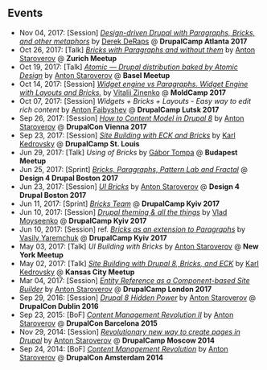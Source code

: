## Events

- Nov 04, 2017: [Session] *[Design-driven Drupal with Paragraphs, Bricks, and other metaphors](https://www.drupalcampatlanta.com/2017/sessions/design-driven-drupal-paragraphs-bricks-and-other-metaphors)* by [Derek DeRaps](https://www.drupal.org/u/derekderaps) @ **DrupalCamp Atlanta 2017**
- Oct 26, 2017: [Talk] *[Bricks with Paragraphs and without them](https://wondrous.slides.com/wondrousllc/bricks-paragraphs)* by [Anton Staroverov](https://www.drupal.org/u/tonystar) @ **Zurich Meetup**
- Oct 19, 2017: [Talk] *[Atomic — Drupal distribution baked by Atomic Design](https://wondrous.slides.com/wondrousllc/drupal-atomic)* by [Anton Staroverov](https://www.drupal.org/u/tonystar) @ **Basel Meetup**
- Oct 14, 2017: [Session] *[Widget engine vs Paragraphs. Widget Engine with Layouts and Bricks.](http://moldcamp.com/sessions/widget-engine-vs-paragraphs-widget-engine-layouts-and-bricks)* by [Vitalii Zinenko](https://www.drupal.org/u/vitalyos) @ **MoldCamp 2017**
- Oct 07, 2017: [Session] *Widgets + Bricks + Layouts - Easy way to edit rich content* by [Anton Faibyshev](https://www.drupal.org/u/faibyshev) @ **DrupalCamp Lutsk 2017**
- Sep 26, 2017: [Session] *[How to Content Model in Drupal 8](https://events.drupal.org/vienna2017/sessions/how-content-model-drupal-8)* by [Anton Staroverov](https://www.drupal.org/u/tonystar) @ **DrupalCon Vienna 2017**
- Sep 23, 2017: [Session] *[Site Building with ECK and Bricks](https://2017.drupalstl.org/sessions/site-building-eck-and-bricks)* by [Karl Kedrovsky](https://www.drupal.org/u/karlkedrovsky) @ **DrupalCamp St. Louis**
- Jun 29, 2017: [Talk] *Using of Bricks* by [Gábor Tompa](https://www.drupal.org/u/tompagabor) @ **Budapest Meetup**
- Jun 25, 2017: [Sprint] *[Bricks, Paragraphs, Pattern Lab and Fractal](https://groups.drupal.org/node/517029)* @ **Design 4 Drupal Boston 2017**
- Jun 23, 2017: [Session] *[UI Bricks](https://www.design4drupal.org/sessions/site-building/entity-reference-component-based-site-builder)* by [Anton Staroverov](https://www.drupal.org/u/tonystar) @ **Design 4 Drupal Boston 2017**
- Jun 11, 2017: [Sprint] *[Bricks Team](http://camp17.drupal.ua/en/codesprint)* @ **DrupalCamp Kyiv 2017**
- Jun 10, 2017: [Session] *[Drupal theming & all the things](http://camp17.drupal.ua/en/speakers/drupal-theming-all-things)* by [Vlad Moyseenko](https://www.drupal.org/u/vladdancer) @ **DrupalCamp Kyiv 2017**
- Jun 10, 2017: [Session] ref. *[Bricks as an extension to Paragraphs](http://abzats.com/kiev17.pdf)* by [Vasily Yaremchuk](https://www.drupal.org/u/yaremchuk) @ **DrupalCamp Kyiv 2017**
- May 03, 2017: [Talk] *UI Building with Bricks* by [Anton Staroverov](https://www.drupal.org/u/tonystar) @ **New York Meetup**
- May 02, 2017: [Talk] *[Site Building with Drupal 8, Bricks, and ECK](http://presentations.kedrovsky.com/bricks/)* by [Karl Kedrovsky](https://www.drupal.org/u/karlkedrovsky) @ **Kansas City Meetup**
- Mar 04, 2017: [Session] *[Entity Reference as a Component-based Site Builder](http://drupalcamp.london/session/entity-reference-component-based-site-builder)* by [Anton Staroverov](https://www.drupal.org/u/tonystar) @ **DrupalCamp London 2017**
- Sep 29, 2016: [Session] *[Drupal 8 Hidden Power](https://events.drupal.org/dublin2016/sessions/hidden-power-drupal-8-core-entity-reference-site-builder-flexible-content)* by [Anton Staroverov](https://www.drupal.org/u/tonystar) @ **DrupalCon Dublin 2016**
- Sep 23, 2015: [BoF] *[Content Management Revolution II](https://events.drupal.org/barcelona2015/bofs/content-management-revolution-atomic-design-driven)* by [Anton Staroverov](https://www.drupal.org/u/tonystar) @ **DrupalCon Barcelona 2015**
- Nov 29, 2014: [Session] *[Revolutionary new way to create pages in Drupal](http://2014.drupalcampmsk.ru/node/50)* by [Anton Staroverov](https://www.drupal.org/u/tonystar) @ **DrupalCamp Moscow 2014**
- Sep 24, 2014: [BoF] *[Content Management Revolution](https://amsterdam2014.drupal.org/bof/content-management-revolution-atomic-design-driven.html)* by [Anton Staroverov](https://www.drupal.org/u/tonystar) @ **DrupalCon Amsterdam 2014**

